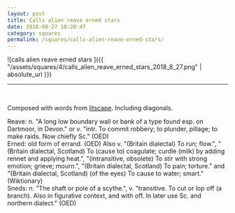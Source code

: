 ```yaml
---
layout: post
title: Calls alien reave erned stars
date: 2018-08-27 18:20:47
category: squares
permalink: /squares/calls-alien-reave-erned-stars/ 
---
```


![calls alien reave erned stars ]({{ "/assets/squares/4/calls_alien_reave_erned_stars_2018_8_27.png" | absolute_url }})
&nbsp;


---

&nbsp;

Composed with words from [litscape](https://www.litscape.com/). Including diagonals. 

Reave: n. "A long low boundary wall or bank of a type found esp. on Dartmoor, in Devon." or v. "intr. To commit robbery; to plunder, pillage; to make raids. Now chiefly Sc." (OED)  
Erned: old form of errand. (OED) Also v. "(Britain dialectal) To run; flow.", "(Britain dialectal, Scotland) To (cause to) coagulate; curdle (milk) by adding rennet and applying heat.", "(intransitive, obsolete) To stir with strong emotion; grieve; mourn.", "(Britain dialectal, Scotland) To pain; torture." and "(Britain dialectal, Scotland) (of the eyes) To cause to water; smart." (Wiktionary)  
Sneds: n. "The shaft or pole of a scythe.", v. "transitive. To cut or lop off (a branch). Also in figurative context, and with off. In later use Sc. and northern dialect." (OED)  
